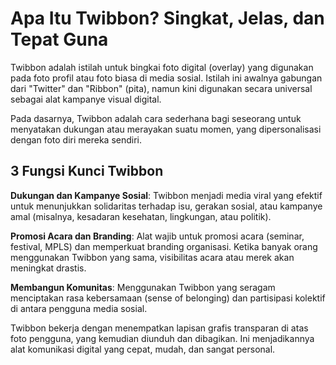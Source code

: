 # Apa Itu Twibbon? Singkat, Jelas, dan Tepat Guna

Twibbon adalah istilah untuk bingkai foto digital (overlay) yang digunakan pada foto profil atau foto biasa di media sosial. Istilah ini awalnya gabungan dari "Twitter" dan "Ribbon" (pita), namun kini digunakan secara universal sebagai alat kampanye visual digital.

Pada dasarnya, Twibbon adalah cara sederhana bagi seseorang untuk menyatakan dukungan atau merayakan suatu momen, yang dipersonalisasi dengan foto diri mereka sendiri.

## 3 Fungsi Kunci Twibbon

**Dukungan dan Kampanye Sosial**: Twibbon menjadi media viral yang efektif untuk menunjukkan solidaritas terhadap isu, gerakan sosial, atau kampanye amal (misalnya, kesadaran kesehatan, lingkungan, atau politik).

**Promosi Acara dan Branding**: Alat wajib untuk promosi acara (seminar, festival, MPLS) dan memperkuat branding organisasi. Ketika banyak orang menggunakan Twibbon yang sama, visibilitas acara atau merek akan meningkat drastis.

**Membangun Komunitas**: Menggunakan Twibbon yang seragam menciptakan rasa kebersamaan (sense of belonging) dan partisipasi kolektif di antara pengguna media sosial.

Twibbon bekerja dengan menempatkan lapisan grafis transparan di atas foto pengguna, yang kemudian diunduh dan dibagikan. Ini menjadikannya alat komunikasi digital yang cepat, mudah, dan sangat personal.

